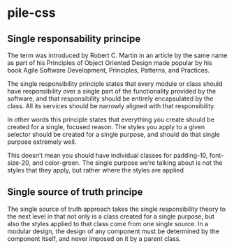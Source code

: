 # pile-css


## Single responsability principe
The term was introduced by Robert C. Martin in an article by the same name as part of his Principles of Object Oriented Design made popular by his book Agile Software Development, Principles, Patterns, and Practices.

The single responsibility principle states that every module or class should have responsibility over a single part of the functionality provided by the software, and that responsibility should be entirely encapsulated by the class. All its services should be narrowly aligned with that responsibility.

In other words this principle states that everything you create should be created for a single, focused reason. The styles you apply to a given selector should be created for a single purpose, and should do that single purpose extremely well.

This doesn’t mean you should have individual classes for padding-10, font-size-20, and color-green. The single purpose we’re talking about is not the styles that they apply, but rather where the styles are applied

## Single source of truth principe

The single source of truth approach takes the single responsibility theory to the next level in that not only is a class created for a single purpose, but also the styles applied to that class come from one single source. In a modular design, the design of any component must be determined by the component itself, and never imposed on it by a parent class.